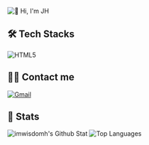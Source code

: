 <!---
- 👋 Hi, I’m @imwisdomh
- 👀 I’m interested in ...
- 🌱 I’m currently learning ...
- 💞️ I’m looking to collaborate on ...
- 📫 How to reach me ...

imwisdomh/imwisdomh is a ✨ special ✨ repository because its `README.md` (this file) appears on your GitHub profile.
You can click the Preview link to take a look at your changes.
--->

![👋 Hi, I'm JH](https://capsule-render.vercel.app/api?type=waving&color=auto&height=180&text=👋%20Hi,%20I'm%20JH&animation=&fontColor=000000&fontSize=60)

## 🛠️ Tech Stacks
![HTML5](https://img.shields.io/badge/HTML5-E34F26?style=for-the-badge&logo=HTML5&logoColor=white)

## 🧑‍💻 Contact me
[![Gmail](https://img.shields.io/badge/Gmail-EA4335?style=for-the-badge&logo=Gmail&logoColor=white)](mailto:2jihye1@gmail.com)

## 🏅 Stats
![imwisdomh's Github Stat](https://github-readme-stats.vercel.app/api?username=imwisdomh&custom_title=imwisdomh's%20Github%20Stat&bg_color=180,000000,&title_color=000000&text_color=000000)
![Top Languages](https://github-readme-stats.vercel.app/api/top-langs/?username=imwisdomh&layout=compact&bg_color=180,000000,&title_color=000000&text_color=000000)
